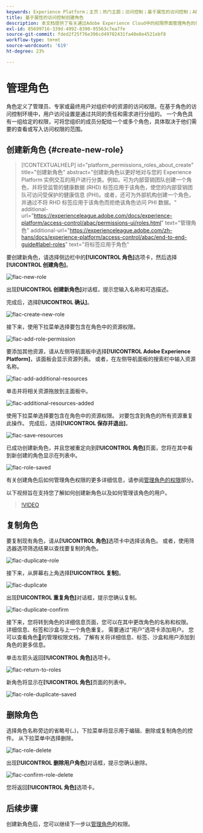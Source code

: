 ```yaml
---
keywords: Experience Platform；主页；热门主题；访问控制；基于属性的访问控制；ABAC
title: 基于属性的访问控制创建角色
description: 本文档提供了有关通过Adobe Experience Cloud中的权限界面管理角色的信息
exl-id: 85699716-339d-4992-8390-95563c7ea7fe
source-git-commit: fded2f25f76e396cd49702431fa40e8e4521ebf8
workflow-type: tm+mt
source-wordcount: '619'
ht-degree: 23%

---
```


# 管理角色

角色定义了管理员、专家或最终用户对组织中的资源的访问权限。在基于角色的访问控制环境中，用户访问设置是通过共同的责任和需求进行分组的。 一个角色具有一组给定的权限，可将您组织的成员分配给一个或多个角色，具体取决于他们需要的查看或写入访问权限的范围。

## 创建新角色 {#create-new-role}

>[!CONTEXTUALHELP]
>id="platform_permissions_roles_about_create"
>title="创建新角色"
>abstract="创建新角色以更好地对与您的 Experience Platform 实例交互的用户进行分类。例如，可为内部营销团队创建一个角色，并将受监管的健康数据 (RHD) 标签应用于该角色，使您的内部营销团队可访问受保护的健康信息 (PHI)。或者，还可为外部机构创建一个角色，并通过不将 RHD 标签应用于该角色而拒绝该角色访问 PHI 数据。"
>additional-url="https://experienceleague.adobe.com/docs/experience-platform/access-control/abac/permissions-ui/roles.html" text="管理角色"
>additional-url="https://experienceleague.adobe.com/zh-hans/docs/experience-platform/access-control/abac/end-to-end-guide#label-roles" text="将标签应用于角色"

要创建新角色，请选择侧边栏中的&#x200B;**[!UICONTROL 角色]**&#x200B;选项卡，然后选择&#x200B;**[!UICONTROL 创建角色]**。

![flac-new-role](../../images/flac-ui/flac-new-role.png)

出现&#x200B;**[!UICONTROL 创建新角色]**&#x200B;对话框，提示您输入名称和可选描述。

完成后，选择&#x200B;**[!UICONTROL 确认]**。

![flac-create-new-role](../../images/flac-ui/flac-create-new-role.png)

接下来，使用下拉菜单选择要包含在角色中的资源权限。

![flac-add-role-permission](../../images/flac-ui/flac-add-role-permission.png)

要添加其他资源，请从左侧导航面板中选择&#x200B;**[!UICONTROL Adobe Experience Platform]**，该面板会显示资源列表。 或者，在左侧导航面板的搜索栏中输入资源名称。

![flac-add-additional-resources](../../images/flac-ui/flac-add-additional-resources.png)

单击并将相关资源拖放到主面板中。

![flac-additional-resources-added](../../images/flac-ui/flac-additional-resources-added.png)

使用下拉菜单选择要包含在角色中的资源权限。 对要包含到角色的所有资源重复此操作。 完成后，选择&#x200B;**[!UICONTROL 保存并退出]**。

![flac-save-resources](../../images/flac-ui/flac-save-resources.png)

已成功创建新角色，并且您被重定向到&#x200B;**[!UICONTROL 角色]**&#x200B;页面，您将在其中看到新创建的角色显示在列表中。

![flac-role-saved](../../images/flac-ui/flac-role-saved.png)

有关创建角色后如何管理角色权限的更多详细信息，请参阅[管理角色的权限](#manage-permissions-for-a-role)部分。

以下视频旨在支持您了解如何创建新角色以及如何管理该角色的用户。

>[!VIDEO](https://video.tv.adobe.com/v/336081/?learn=on)

## 复制角色

要复制现有角色，请从&#x200B;**[!UICONTROL 角色]**&#x200B;选项卡中选择该角色。 或者，使用筛选器选项筛选结果以查找要复制的角色。

![flac-duplicate-role](../../images/flac-ui/flac-duplicate-role.png)

接下来，从屏幕右上角选择&#x200B;**[!UICONTROL 复制]**。

![flac-duplicate](../../images/flac-ui/flac-duplicate.png)

出现&#x200B;**[!UICONTROL 重复角色]**&#x200B;对话框，提示您确认复制。

![flac-duplicate-confirm](../../images/flac-ui/flac-duplicate-confirm.png)

接下来，您将转到角色的详细信息页面，您可以在其中更改角色的名称和权限。 详细信息、标签和沙盒与上一个角色重复。 需要通过“用户”选项卡添加用户。 您可以查看角色[&#128279;](permissions.md)的管理权限文档，了解有关将详细信息、标签、沙盒和用户添加到角色的更多信息。

单击左箭头返回&#x200B;**[!UICONTROL 角色]**&#x200B;选项卡。

![flac-return-to-roles](../../images/flac-ui/flac-return-to-roles.png)

新角色将显示在&#x200B;**[!UICONTROL 角色]**&#x200B;页面的列表中。

![flac-role-duplicate-saved](../../images/flac-ui/flac-role-duplicate-saved.png)

## 删除角色

选择角色名称旁边的省略号(`…`)，下拉菜单将显示用于编辑、删除或复制角色的控件。 从下拉菜单中选择删除。

![flac-role-delete](../../images/flac-ui/flac-role-delete.png)

出现&#x200B;**[!UICONTROL 删除用户角色]**&#x200B;对话框，提示您确认删除。

![flac-confirm-role-delete](../../images/flac-ui/flac-confirm-role-delete.png)

您将返回&#x200B;**[!UICONTROL 角色]**&#x200B;选项卡。

## 后续步骤

创建新角色后，您可以继续下一步以[管理角色](permissions.md)的权限。
